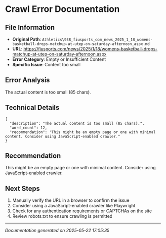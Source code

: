 # Crawl Error Documentation

## File Information
- **Original Path**: `Athletics\938_fiusports_com_news_2025_1_18_womens-basketball-drops-matchup-at-utep-on-saturday-afternoon_aspx.md`
- **URL**: https://fiusports.com/news/2025/1/18/womens-basketball-drops-matchup-at-utep-on-saturday-afternoon.aspx
- **Error Category**: Empty or Insufficient Content
- **Specific Issue**: Content too small

## Error Analysis
The actual content is too small (85 chars).

## Technical Details
```
{
  "description": "The actual content is too small (85 chars).",
  "word_count": 12,
  "recommendation": "This might be an empty page or one with minimal content. Consider using JavaScript-enabled crawler."
}
```

## Recommendation
This might be an empty page or one with minimal content. Consider using JavaScript-enabled crawler.

## Next Steps
1. Manually verify the URL in a browser to confirm the issue
2. Consider using a JavaScript-enabled crawler like Playwright
3. Check for any authentication requirements or CAPTCHAs on the site
4. Review robots.txt to ensure crawling is permitted

---
*Documentation generated on 2025-05-22 17:05:35*
